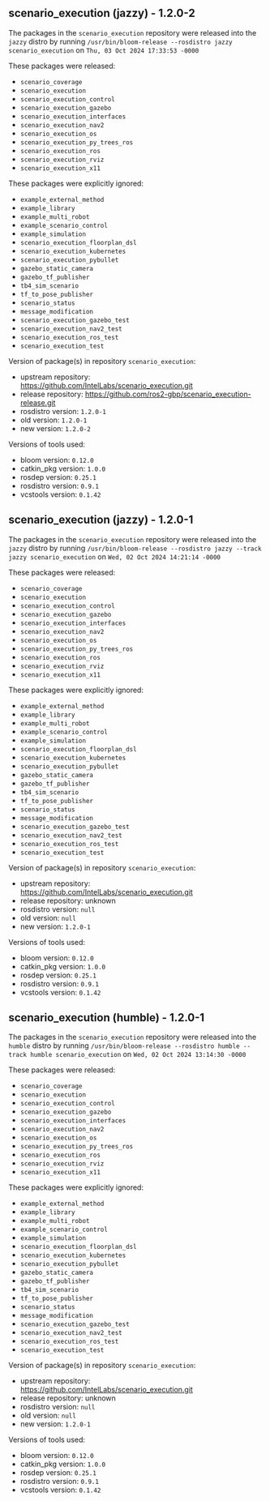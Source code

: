 ## scenario_execution (jazzy) - 1.2.0-2

The packages in the `scenario_execution` repository were released into the `jazzy` distro by running `/usr/bin/bloom-release --rosdistro jazzy scenario_execution` on `Thu, 03 Oct 2024 17:33:53 -0000`

These packages were released:
- `scenario_coverage`
- `scenario_execution`
- `scenario_execution_control`
- `scenario_execution_gazebo`
- `scenario_execution_interfaces`
- `scenario_execution_nav2`
- `scenario_execution_os`
- `scenario_execution_py_trees_ros`
- `scenario_execution_ros`
- `scenario_execution_rviz`
- `scenario_execution_x11`

These packages were explicitly ignored:
- `example_external_method`
- `example_library`
- `example_multi_robot`
- `example_scenario_control`
- `example_simulation`
- `scenario_execution_floorplan_dsl`
- `scenario_execution_kubernetes`
- `scenario_execution_pybullet`
- `gazebo_static_camera`
- `gazebo_tf_publisher`
- `tb4_sim_scenario`
- `tf_to_pose_publisher`
- `scenario_status`
- `message_modification`
- `scenario_execution_gazebo_test`
- `scenario_execution_nav2_test`
- `scenario_execution_ros_test`
- `scenario_execution_test`

Version of package(s) in repository `scenario_execution`:

- upstream repository: https://github.com/IntelLabs/scenario_execution.git
- release repository: https://github.com/ros2-gbp/scenario_execution-release.git
- rosdistro version: `1.2.0-1`
- old version: `1.2.0-1`
- new version: `1.2.0-2`

Versions of tools used:

- bloom version: `0.12.0`
- catkin_pkg version: `1.0.0`
- rosdep version: `0.25.1`
- rosdistro version: `0.9.1`
- vcstools version: `0.1.42`


## scenario_execution (jazzy) - 1.2.0-1

The packages in the `scenario_execution` repository were released into the `jazzy` distro by running `/usr/bin/bloom-release --rosdistro jazzy --track jazzy scenario_execution` on `Wed, 02 Oct 2024 14:21:14 -0000`

These packages were released:
- `scenario_coverage`
- `scenario_execution`
- `scenario_execution_control`
- `scenario_execution_gazebo`
- `scenario_execution_interfaces`
- `scenario_execution_nav2`
- `scenario_execution_os`
- `scenario_execution_py_trees_ros`
- `scenario_execution_ros`
- `scenario_execution_rviz`
- `scenario_execution_x11`

These packages were explicitly ignored:
- `example_external_method`
- `example_library`
- `example_multi_robot`
- `example_scenario_control`
- `example_simulation`
- `scenario_execution_floorplan_dsl`
- `scenario_execution_kubernetes`
- `scenario_execution_pybullet`
- `gazebo_static_camera`
- `gazebo_tf_publisher`
- `tb4_sim_scenario`
- `tf_to_pose_publisher`
- `scenario_status`
- `message_modification`
- `scenario_execution_gazebo_test`
- `scenario_execution_nav2_test`
- `scenario_execution_ros_test`
- `scenario_execution_test`

Version of package(s) in repository `scenario_execution`:

- upstream repository: https://github.com/IntelLabs/scenario_execution.git
- release repository: unknown
- rosdistro version: `null`
- old version: `null`
- new version: `1.2.0-1`

Versions of tools used:

- bloom version: `0.12.0`
- catkin_pkg version: `1.0.0`
- rosdep version: `0.25.1`
- rosdistro version: `0.9.1`
- vcstools version: `0.1.42`


## scenario_execution (humble) - 1.2.0-1

The packages in the `scenario_execution` repository were released into the `humble` distro by running `/usr/bin/bloom-release --rosdistro humble --track humble scenario_execution` on `Wed, 02 Oct 2024 13:14:30 -0000`

These packages were released:
- `scenario_coverage`
- `scenario_execution`
- `scenario_execution_control`
- `scenario_execution_gazebo`
- `scenario_execution_interfaces`
- `scenario_execution_nav2`
- `scenario_execution_os`
- `scenario_execution_py_trees_ros`
- `scenario_execution_ros`
- `scenario_execution_rviz`
- `scenario_execution_x11`

These packages were explicitly ignored:
- `example_external_method`
- `example_library`
- `example_multi_robot`
- `example_scenario_control`
- `example_simulation`
- `scenario_execution_floorplan_dsl`
- `scenario_execution_kubernetes`
- `scenario_execution_pybullet`
- `gazebo_static_camera`
- `gazebo_tf_publisher`
- `tb4_sim_scenario`
- `tf_to_pose_publisher`
- `scenario_status`
- `message_modification`
- `scenario_execution_gazebo_test`
- `scenario_execution_nav2_test`
- `scenario_execution_ros_test`
- `scenario_execution_test`

Version of package(s) in repository `scenario_execution`:

- upstream repository: https://github.com/IntelLabs/scenario_execution.git
- release repository: unknown
- rosdistro version: `null`
- old version: `null`
- new version: `1.2.0-1`

Versions of tools used:

- bloom version: `0.12.0`
- catkin_pkg version: `1.0.0`
- rosdep version: `0.25.1`
- rosdistro version: `0.9.1`
- vcstools version: `0.1.42`


